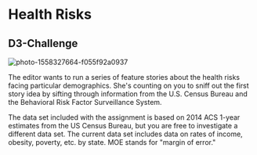 # Health Risks
## D3-Challenge

![photo-1558327664-f055f92a0937](https://user-images.githubusercontent.com/77282780/126245195-0b7232a1-3e7b-482c-94c2-45ab794a0b16.jpeg)


The editor wants to run a series of feature stories about the health risks facing particular demographics. She's counting on you to sniff out the first story idea by sifting through information from the U.S. Census Bureau and the Behavioral Risk Factor Surveillance System.

The data set included with the assignment is based on 2014 ACS 1-year estimates from the US Census Bureau, but you are free to investigate a different data set. The current data set includes data on rates of income, obesity, poverty, etc. by state. MOE stands for "margin of error."

